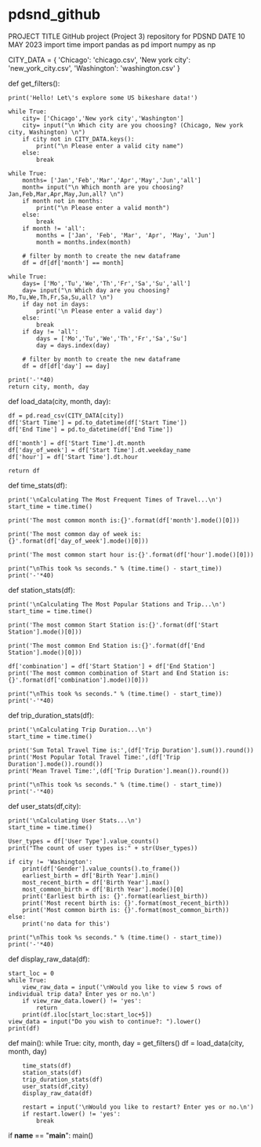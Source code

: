 # pdsnd_github
PROJECT TITLE GitHub project (Project 3) repository for PDSND
DATE 10 MAY 2023
import time
import pandas as pd
import numpy as np

CITY_DATA = { 'Chicago': 'chicago.csv',
              'New york city': 'new_york_city.csv',
              'Washington': 'washington.csv' }

def get_filters():
    
    print('Hello! Let\'s explore some US bikeshare data!')  
    
    while True:
        city= ['Chicago','New york city','Washington']
        city= input("\n Which city are you choosing? (Chicago, New york city, Washington) \n")
        if city not in CITY_DATA.keys():
            print("\n Please enter a valid city name")
        else:
            break       
            
    while True:
        months= ['Jan','Feb','Mar','Apr','May','Jun','all']
        month= input("\n Which month are you choosing? Jan,Feb,Mar,Apr,May,Jun,all? \n")
        if month not in months:
            print("\n Please enter a valid month")
        else:
            break
        if month != 'all':
            months = ['Jan', 'Feb', 'Mar', 'Apr', 'May', 'Jun']
            month = months.index(month)

        # filter by month to create the new dataframe
        df = df[df['month'] == month]
            
    while True:
        days= ['Mo','Tu','We','Th','Fr','Sa','Su','all']
        day= input("\n Which day are you choosing? Mo,Tu,We,Th,Fr,Sa,Su,all? \n")
        if day not in days:
            print('\n Please enter a valid day')
        else:
            break
        if day != 'all':
            days = ['Mo','Tu','We','Th','Fr','Sa','Su']
            day = days.index(day)

        # filter by month to create the new dataframe
        df = df[df['day'] == day]
        
    print('-'*40)
    return city, month, day

def load_data(city, month, day):
    
    df = pd.read_csv(CITY_DATA[city])
    df['Start Time'] = pd.to_datetime(df['Start Time'])
    df['End Time'] = pd.to_datetime(df['End Time'])
    
    df['month'] = df['Start Time'].dt.month  
    df['day_of_week'] = df['Start Time'].dt.weekday_name
    df['hour'] = df['Start Time'].dt.hour
    
    return df

def time_stats(df):
    
    print('\nCalculating The Most Frequent Times of Travel...\n')
    start_time = time.time()
    
    print('The most common month is:{}'.format(df['month'].mode()[0]))
    
    print('The most common day of week is:{}'.format(df['day_of_week'].mode()[0]))
    
    print('The most common start hour is:{}'.format(df['hour'].mode()[0]))
    
    print("\nThis took %s seconds." % (time.time() - start_time))
    print('-'*40)

def station_stats(df):
    
    print('\nCalculating The Most Popular Stations and Trip...\n')
    start_time = time.time()
    
    print('The most common Start Station is:{}'.format(df['Start Station'].mode()[0]))
    
    print('The most common End Station is:{}'.format(df['End Station'].mode()[0]))
    
    df['combination'] = df['Start Station'] + df['End Station']   
    print('The most common combination of Start and End Station is:{}'.format(df['combination'].mode()[0]))
    
    print("\nThis took %s seconds." % (time.time() - start_time))
    print('-'*40)

def trip_duration_stats(df):
    
    print('\nCalculating Trip Duration...\n')
    start_time = time.time()
    
    print('Sum Total Travel Time is:',(df['Trip Duration'].sum()).round())
    print('Most Popular Total Travel Time:',(df['Trip Duration'].mode()).round())
    print('Mean Travel Time:',(df['Trip Duration'].mean()).round())
    
    print("\nThis took %s seconds." % (time.time() - start_time))
    print('-'*40)

def user_stats(df,city):
    
    print('\nCalculating User Stats...\n')
    start_time = time.time()
    
    User_types = df['User Type'].value_counts()
    print("The count of user types is:" + str(User_types))
    
    if city != 'Washington':
        print(df['Gender'].value_counts().to_frame())
        earliest_birth = df['Birth Year'].min()
        most_recent_birth = df['Birth Year'].max()
        most_common_birth = df['Birth Year'].mode()[0]
        print('Earliest birth is: {}'.format(earliest_birth))
        print('Most recent birth is: {}'.format(most_recent_birth))
        print('Most common birth is: {}'.format(most_common_birth))
    else:
        print('no data for this')
        
    print("\nThis took %s seconds." % (time.time() - start_time))
    print('-'*40)

def display_raw_data(df):
    
    start_loc = 0
    while True:
        view_raw_data = input('\nWould you like to view 5 rows of individual trip data? Enter yes or no.\n')
        if view_raw_data.lower() != 'yes':
            return
        print(df.iloc[start_loc:start_loc+5])       
    view_data = input("Do you wish to continue?: ").lower()
    print(df)
    
def main():
    while True:
        city, month, day = get_filters()
        df = load_data(city, month, day)
        
        time_stats(df)
        station_stats(df)
        trip_duration_stats(df)
        user_stats(df,city)
        display_raw_data(df)
                
        restart = input('\nWould you like to restart? Enter yes or no.\n')
        if restart.lower() != 'yes':
            break            
            
if __name__ == "__main__":
	main()

